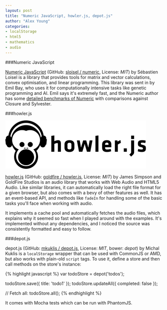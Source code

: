 ```yaml
---
layout: post
title: "Numeric JavaScript, howler.js, depot.js"
author: "Alex Young"
categories: 
- localStorage
- html5
- mathematics
- audio
---
```


###Numeric JavaScript

[Numeric JavaScript](http://numericjs.com/) (GitHub: [sloisel / numeric](https://github.com/sloisel/numeric), License: _MIT_) by Sébastien Loisel is a library that provides tools for matrix and vector calculations, convex optimisation, and linear programming.  This library was sent in by Emil Bay, who uses it for computationally intensive tasks like genetic programming and AI.  Emil says it's extremely fast, and the Numeric author has some [detailed benchmarks of Numeric](http://numericjs.com/benchmark.html) with comparisons against Closure and Sylvester.

###howler.js

![howler.js](/images/posts/howlerjs.png)

[howler.js](http://goldfirestudios.com/blog/104/howler.js-Modern-Web-Audio-Javascript-Library) (GitHub: [goldfire / howler.js](https://github.com/goldfire/howler.js), License: _MIT_) by James Simpson and GoldFire Studios is an audio library that works with Web Audio and HTML5 Audio.  Like similar libraries, it can automatically load the right file format for a given browser, but also comes with a bevy of other features as well.  It has an event-based API, and methods like `fadeIn` for handling some of the basic tasks you'll face when working with audio.

It implements a cache pool and automatically fetches the audio files, which explains why it seemed so fast when I played around with the examples.  It's implemented without any dependencies, and I noticed the source was consistently formatted and easy to follow.

###depot.js

depot.js (GitHub: [mkuklis / depot.js](https://github.com/mkuklis/depot.js), License: _MIT_, bower: _depot_) by Michal Kuklis is a `localStorage` wrapper that can be used with CommonJS or AMD, but also works with plain-old `script` tags.  To use it, define a store and then call methods on the store's instance:

{% highlight javascript %}
var todoStore = depot('todos');

todoStore.save({ title: 'todo1' });
todoStore.updateAll({ completed: false });

// Fetch all:
todoStore.all();
{% endhighlight %}

It comes with Mocha tests which can be run with PhantomJS.
